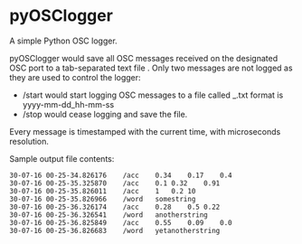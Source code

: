 # pyOSClogger
A simple Python OSC logger.

pyOSClogger would save all OSC messages received on the designated OSC port to a tab-separated text file .
Only two messages are not logged as they are used to control the logger:

- /start <filename> would start logging OSC messages to a file called <filename>_<timestamp>.txt
  <timestamp> format is yyyy-mm-dd_hh-mm-ss
- /stop would cease logging and save the file.

Every message is timestamped with the current time, with microseconds resolution.

Sample output file contents:

```
30-07-16 00-25-34.826176	/acc	0.34	0.17	0.4
30-07-16 00-25-35.325870	/acc	0.1	0.32	0.91
30-07-16 00-25-35.826011	/acc	1	0.2	10
30-07-16 00-25-35.826966	/word	somestring
30-07-16 00-25-36.326174	/acc	0.28	0.5	0.22
30-07-16 00-25-36.326541	/word	anotherstring
30-07-16 00-25-36.825849	/acc	0.55	0.09	0.0
30-07-16 00-25-36.826683	/word	yetanotherstring
```